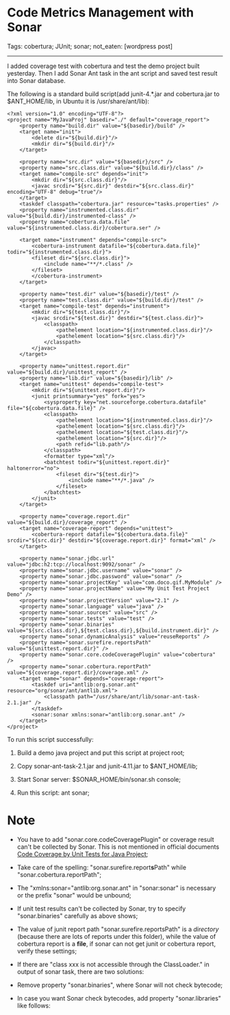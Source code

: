 # Code Metrics Management with Sonar
Tags: cobertura; JUnit; sonar; not_eaten: [wordpress post]

------

I added coverage test with cobertura and test the demo project built yesterday.
Then I add Sonar Ant task in the ant script and saved test result into Sonar database.

The following is a standard build script(add junit-4.*.jar and cobertura.jar
to $ANT_HOME/lib, in Ubuntu it is /usr/share/ant/lib):
```
<?xml version="1.0" encoding="UTF-8"?>
<project name="MyJavaProj" basedir="./" default="coverage_report">
    <property name="build.dir" value="${basedir}/build" />
    <target name="init">
        <delete dir="${build.dir}"/>
        <mkdir dir="${build.dir}"/>
    </target>

    <property name="src.dir" value="${basedir}/src" />
    <property name="src.class.dir" value="${build.dir}/class" />
    <target name="compile-src" depends="init">
        <mkdir dir="${src.class.dir}"/>
        <javac srcdir="${src.dir}" destdir="${src.class.dir}" encoding="UTF-8" debug="true"/>
    </target>
    <taskdef classpath="cobertura.jar" resource="tasks.properties" />
    <property name="instrumented.class.dir" value="${build.dir}/instrumented-class" />
    <property name="cobertura.data.file" value="${instrumented.class.dir}/cobertura.ser" />

    <target name="instrument" depends="compile-src">
        <cobertura-instrument datafile="${cobertura.data.file}" todir="${instrumented.class.dir}">
        <fileset dir="${src.class.dir}">
            <include name="**/*.class" />
        </fileset>
        </cobertura-instrument>
    </target>

    <property name="test.dir" value="${basedir}/test" />
    <property name="test.class.dir" value="${build.dir}/test" />
    <target name="compile-test" depends="instrument">
        <mkdir dir="${test.class.dir}"/>
        <javac srcdir="${test.dir}" destdir="${test.class.dir}">
            <classpath>
                <pathelement location="${instrumented.class.dir}"/>
                <pathelement location="${src.class.dir}"/>
            </classpath>
        </javac>
    </target>

    <property name="unittest.report.dir" value="${build.dir}/unittest_report" />
    <property name="lib.dir" value="${basedir}/lib" />
    <target name="unittest" depends="compile-test">
        <mkdir dir="${unittest.report.dir}"/>
        <junit printsummary="yes" fork="yes">
            <sysproperty key="net.sourceforge.cobertura.datafile" file="${cobertura.data.file}" />
            <classpath>
                <pathelement location="${instrumented.class.dir}"/>
                <pathelement location="${src.class.dir}"/>
                <pathelement location="${test.class.dir}"/>
                <pathelement location="${src.dir}"/>
                <path refid="lib.path"/>
            </classpath>
            <formatter type="xml"/>
            <batchtest todir="${unittest.report.dir}" haltonerror="no">
                <fileset dir="${test.dir}">
                    <include name="**/*.java" />
                </fileset>
            </batchtest>
        </junit>
    </target>

    <property name="coverage.report.dir" value="${build.dir}/coverage_report" />
    <target name="coverage-report" depends="unittest">
        <cobertura-report datafile="${cobertura.data.file}" srcdir="${src.dir}" destdir="${coverage.report.dir}" format="xml" />
    </target>

    <property name="sonar.jdbc.url" value="jdbc:h2:tcp://localhost:9092/sonar" />
    <property name="sonar.jdbc.username" value="sonar" />
    <property name="sonar.jdbc.password" value="sonar" />
    <property name="sonar.projectKey" value="com.doco.gif.MyModule" />
    <property name="sonar.projectName" value="My Unit Test Project Demo" />
    <property name="sonar.projectVersion" value="2.1" />
    <property name="sonar.language" value="java" />
    <property name="sonar.sources" value="src" />
    <property name="sonar.tests" value="test" />
    <property name="sonar.binaries" value="${src.class.dir},${test.class.dir},${build.instrument.dir}" />
    <property name="sonar.dynamicAnalysis" value="reuseReports" />
    <property name="sonar.surefire.reportsPath" value="${unittest.report.dir}" />
    <property name="sonar.core.codeCoveragePlugin" value="cobertura" />
    <property name="sonar.cobertura.reportPath" value="${coverage.report.dir}/coverage.xml" />
    <target name="sonar" depends="coverage-report">
        <taskdef uri="antlib:org.sonar.ant" resource="org/sonar/ant/antlib.xml">
            <classpath path="/usr/share/ant/lib/sonar-ant-task-2.1.jar" />
        </taskdef>
        <sonar:sonar xmlns:sonar="antlib:org.sonar.ant" />
    </target>
</project>
```

To run this script successfully:

1. Build a demo java project and put this script at project root;

1. Copy sonar-ant-task-2.1.jar and junit-4.11.jar to $ANT_HOME/lib;

1. Start Sonar server: $SONAR_HOME/bin/sonar.sh console;

1. Run this script: ant sonar;

# Note

* You have to add "sonar.core.codeCoveragePlugin" or coverage result can't
  be collected by Sonar. This is not mentioned in official documents
  [Code Coverage by Unit Tests for Java Project](http://docs.codehaus.org/display/SONAR/Code+Coverage+by+Unit+Tests+for+Java+Project);

* Take care of the spelling: "sonar.surefire.report**s**Path" while
  "sonar.cobertura.reportPath";

* The "xmlns:sonar="antlib:org.sonar.ant" in "sonar:sonar" is necessary or the
  prefix "sonar" would be unbound;

* If unit test results can't be collected by Sonar, try to specify
  "sonar.binaries" carefully as above shows;

* The value of junit report path "sonar.surefire.reportsPath" is a *directory*
  (because there are lots of reports under this folder),
  while the value of cobertura report is a **file**,
  if sonar can not get junit or cobertura report, verify these settings;

* If there are "class xxx is not accessible through the ClassLoader."
  in output of sonar task, there are two solutions:

* Remove property "sonar.binaries", where Sonar will not check bytecode;

* In case you want Sonar check bytecodes, add property "sonar.libraries" like follows:

    <property name="sonar.libraries" value="src/lib/*.jar,src/lib/dom4j/*.jar"/>
